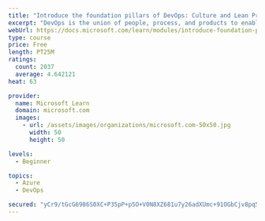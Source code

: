 ```yaml
---
title: "Introduce the foundation pillars of DevOps: Culture and Lean Product"
excerpt: "DevOps is the union of people, process, and products to enable continuous delivery of value to our end users. Discover the first two foundation pillars of DevOps: Culture and Lean Product."
webUrl: https://docs.microsoft.com/learn/modules/introduce-foundation-pillars-devops/
type: course
price: Free
length: PT25M
ratings:
  count: 2037
  average: 4.642121
heat: 63

provider:
  name: Microsoft Learn
  domain: microsoft.com
  images:
    - url: /assets/images/organizations/microsoft.com-50x50.jpg
      width: 50
      height: 50

levels:
  - Beginner

topics:
  - Azure
  - DevOps

secured: "yCr9/tGcG6986S0XC+P35pP+p5O+V0N8XZ681u7y26adXUmc+91OGbCjv8pq51lUAM6GpMh1OYT7N9dQMc/EO/hQkWIjvtn+61WWJVrkbFYU3FDuzvTCAT51aSRjpbDk4FwYlh4MsGPWBNkkQlzBsoQ8yUQ7UHtYk/wa8Dk4zXATy2f1i2NAnmBhwYQWbNsacH8j1eLhPEeXfloLK7wOFka8SWHO1upNb5Btd6R47byxoOed/Ay7oIU6Wk9EneS2NV+80pD/ALbKAvYXfTCgYyTxCREGWzc4DDNfJqVIGgxNXQXCc9gkexkHgDXdUOk8vYJbSPg5ghJV4hhmJne75vGIsMmj5UA15v+btO2yLTvLl3eOLzSwTZ2qDKVw0kPDmoo8LWeteQfqx8OVJa0XOTL9pq4IH34oIOZZBYF62T4=;SYcxdsW1N6r+QlwljGdGfQ=="
---
```


